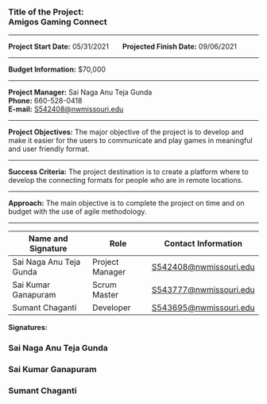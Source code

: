 ### Title of the Project: <br> Amigos Gaming Connect

<hr/>

**Project Start Date:** 05/31/2021 &nbsp;&nbsp;&nbsp;&nbsp;&nbsp; **Projected Finish Date:** 09/06/2021

<hr/>

**Budget Information:** $70,000

<hr/>

**Project Manager:** Sai Naga Anu Teja Gunda <br>
**Phone:** 660-528-0418  
**E-mail:** S542408@nwmissouri.edu 

<hr/>

**Project Objectives:** The major objective of the project is to develop and make it easier for the users to communicate and play games in meaningful and user friendly format.

<hr/>

**Success Criteria:** The project destination is to create a platform where to develop the connecting formats for people who are in remote locations. 

<hr/>

**Approach:** The main objective is to complete the project on time and on budget with the use of agile methodology. 

<hr/>

| Name and Signature | Role | Contact Information |
| ------------------ | ---- | ------------------- |
| Sai Naga Anu Teja Gunda | Project Manager | S542408@nwmissouri.edu |
| Sai Kumar Ganapuram | Scrum Master | S543777@nwmissouri.edu |
| Sumant Chaganti | Developer | S543695@nwmissouri.edu |

**Signatures:**

### Sai Naga Anu Teja Gunda

### Sai Kumar Ganapuram 

### Sumant Chaganti

